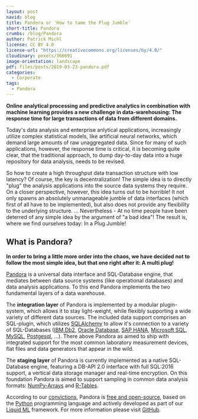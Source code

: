 ```yaml
---
layout: post
navid: blog
title: Pandora or 'How to tame the Plug Jumble'
short-title: Pandora
crumbs: /blog/Pandora
author: Patrick Michl
license: CC BY 4.0
license-url: "https://creativecommons.org/licenses/by/4.0/"
cloudinary: pexels/366691
image-orientation: landscape
pdf: files/posts/2019-03-23-pandora.pdf
categories:
  - Corporate
tags:
  - Pandora
---
```


**Online analytical processing and predictive analytics in combination with
machine learning provides a new challenge in data-warehousing: The response time
for large transactions of data from different domains.**

Today's data analysis and enterprise anlytical applications, increasingly
utilize complex statistical models, like artificial neural networks, which
demand large amounts of raw unaggregated data. Since for many of such
applications, however, the response time is critical, it is becoming quite
clear, that the traditional approach, to dump day-to-day data into a huge
repository for data analysis, needs to be revised.

So how to create a high throughput data transaction structure with low latency?
Of course, the key is decentralization! The simple idea is to directly "plug"
the analysis applications into the source data systems they require. On a closer
perspective, however, this idea turns out to be horrible! It not only spawns an
absolutely unmanageable jumble of data interfaces (which first of all have to be
implemented), but also does not provide any flexibility to the underlying
structure. ... Nevertheless - At no time people have been deterred of any simple
idea by the argument of "a bad idea"! The result is, where we find ourselves
today: In a Plug Jumble!

## What is Pandora?

**In order to bring a little more order into the chaos, we have decided not to
follow the most simple idea, but that one right after it: A multi plug!**

[Pandora](/pandora.html) is a universal data interface and SQL-Database engine,
that mediates between data source systems (like operational databases) and data
analysis applications. To this end Pandora implements the two fundamental layers
of a data warehouse.

The **integration layer** of Pandora is implemented by a modular plugin-system,
which allows it to stay light-weight, while flexibly supporting a wide variety
of different data sources. The included data support comprises an SQL-plugin,
which utilizes [SQLAlchemy](https://www.sqlalchemy.org) to allow it\'s
connection to a variety of SQL-Databases ([IBM
Db2](https://www.ibm.com/analytics/us/en/db2/), [Oracle
Database](https://www.oracle.com/database/), [SAP
HANA](https://www.sap.com/products/hana.html), [Microsoft
SQL](https://www.microsoft.com/sql-server), [MySQL](https://www.mysql.com),
[Postgesql](https://www.postgresql.org/), ...). There above Pandora as aimed to
ship with integrated support for the most common laboratory measurement devices,
flat files and data generators that appear in the wild.

The **staging layer** of Pandora is currently implemented as a native
SQL-Database engine, featuring a DB-API 2.0 interface with full SQL:2016
support, a vertical data storage manager and real-time encryption. On this
foundation Pandora is aimed to support sampling in common data analysis formats:
[NumPy-Arrays](http://www.numpy.org/) and
[R-Tables](https://www.r-project.org/).

According to our [convictions](/corporate/2019/03/19/welcome-at-frootlab.html),
Pandora is [free and
open-source](https://en.wikipedia.org/wiki/Free_and_open-source_software), based
on the [Python](https://www.python.org/) programming language and actively
developed as part of our [Liquid ML](https://github.com/orgs/frootlab/projects)
framework. For more information please visit
[GitHub](https://github.com/frootlab/pandora).
